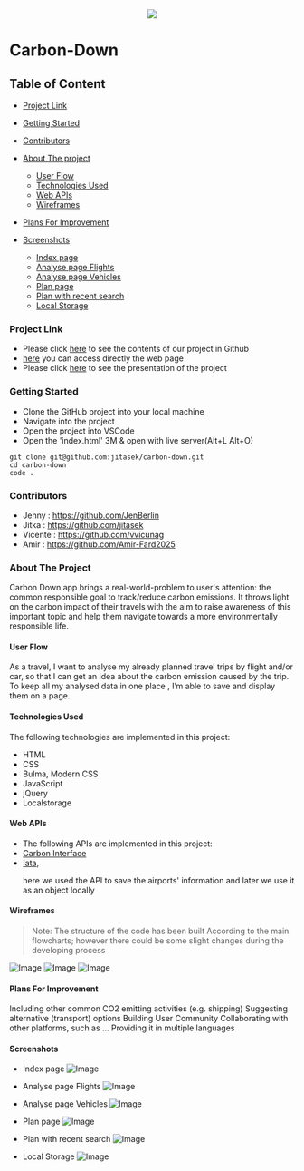 <div style="text-align:center"><a href="https://jitasek.github.io/carbon-down/"><img src="./assets/images/Planet_logo.jpg"/></a></div>

<h1>Carbon-Down</h1>

<h2>Table of Content</h2>

- [Project Link](#project-link)
- [Getting Started](#getting-started)
- [Contributors](#contributors)
- [About The project](#about-the-project)

  - [User Flow](#user-flows)
  - [Technologies Used](#technologies-used)
  - [Web APIs](#web-apis)
  - [Wireframes](#wireframes)

- [Plans For Improvement](#plansforimprovement)
- [Screenshots](#Screenshots)

  - [Index page](#index-page)
  - [Analyse page Flights](#analyse-page-flights)
  - [Analyse page Vehicles](#analyse-page-vehicles)
  - [Plan page](#plan-page)
  - [Plan with recent search](#plan-with-recent-search)
  - [Local Storage](#local-storage)

### Project Link

- Please click [here](https://github.com/jitasek/carbon-down) to see the contents of our project in Github
- [here](https://jitasek.github.io/carbon-down/) you can access directly the web page
- Please click [here](https://docs.google.com/presentation/d/1TYoXgIxT0TbWKb5QAIZFguArPE2ShADOfkmo18jEbus/edit#slide=id.gfd4231a3f5_0_3) to see the presentation of the project

### Getting Started

- Clone the GitHub project into your local machine
- Navigate into the project
- Open the project into VSCode
- Open the 'index.html' 3M & open with live server(Alt+L Alt+O)

```
git clone git@github.com:jitasek/carbon-down.git
cd carbon-down
code .
```

### Contributors

- Jenny : https://github.com/JenBerlin
- Jitka : https://github.com/jitasek
- Vicente : https://github.com/vvicunag
- Amir : https://github.com/Amir-Fard2025

### About The Project

<p>Carbon Down app brings a real-world-problem to user's attention: 
the common responsible goal to track/reduce carbon emissions. 
It throws light on the carbon impact of their travels with the aim to raise awareness of this important topic and help them navigate towards a more environmentally responsible life.</p>

#### User Flow

<p>As a travel, I want to analyse my already planned travel trips by flight and/or car, so that I can get an idea about the carbon emission caused by the trip.
To keep all my analysed data in one place , I’m able to save and display them on a page.</p>

#### Technologies Used

<p>The following technologies are implemented in this project:</p>

- HTML
- CSS
- Bulma, Modern CSS
- JavaScript
- jQuery
- Localstorage

#### Web APIs

- The following APIs are implemented in this project:
- [Carbon Interface](https://www.carboninterface.com)
- [Iata](https://www.iata.org/en/services/statistics),<p>here we used the API to save the airports' information and later we use it as an object locally</p>

#### Wireframes

> Note:
> The structure of the code has been built According to the main flowcharts; however there could be some slight changes during the developing process

![Image](./assets/images/Flowchart01.png)
![Image](./assets/images/Flowchart02.png)
![Image](./assets/images/Flowchart03.png)

#### Plans For Improvement

<p>Including other common CO2 emitting activities (e.g. shipping)
Suggesting alternative (transport) options
Building User Community 
Collaborating with other platforms, such as ...
Providing it in multiple languages</p>

#### Screenshots

- Index page ![Image](./assets/images/IndexPage.png)

- Analyse page Flights ![Image](./assets/images/AnalysePageFlights.png)

- Analyse page Vehicles ![Image](./assets/images/AnalysePageVehicles.png)

- Plan page ![Image](./assets/images/PlanPage.png)

- Plan with recent search ![Image](./assets/images/PlanPageHistory.png)

- Local Storage ![Image](./assets/images/LocalStorage.png)
